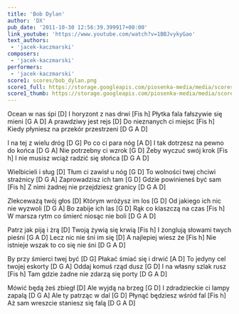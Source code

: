 ```yaml
---
title: 'Bob Dylan'
author: 'DX'
pub_date: '2011-10-30 12:56:39.399917+00:00'
link_youtube: 'https://www.youtube.com/watch?v=1BBJvykyGao'
text_authors:
 - 'jacek-kaczmarski'
composers:
 - 'jacek-kaczmarski'
performers:
 - 'jacek-kaczmarski'
score1: scores/bob_dylan.png
score1_full: https://storage.googleapis.com/piosenka-media/media/scores/bob_dylan.png
score1_thumb: https://storage.googleapis.com/piosenka-media/media/scores/bob_dylan.png.180x0_q85_upscale.jpg
---
```


Ocean w nas śpi [D]
I horyzont z nas drwi [Fis h]
Płytka fala fałszywie się mieni [G A D]
A prawdziwy jest rejs [D]
Do nieznanych ci miejsc [Fis h]
Kiedy płyniesz na przekór przestrzeni [D G A D]

I na tej z wielu dróg [D G]
Po co ci para nóg [A D]
I tak dotrzesz na pewno do końca [D G A]
Nie potrzebny ci wzrok [G D]
Żeby wyczuć swój krok [Fis h]
I nie musisz wciąż radzić się słońca [D G A D]

Wielbicieli i sług [D]
Tłum ci zawisł u nóg [G D]
To wolności twej chciwi strażnicy [D G A]
Zaprowadzisz ich tam [G D]
Gdzie powinieneś być sam [Fis h]
Z nimi żadnej nie przejdziesz granicy [D G A D]

Zlekceważą twój głos [D]
Którym wróżysz im los [G D]
Od jakiego ich nic nie wyzwoli [D G A]
Bo zabije ich las [G D]
Rąk co klaszczą na czas [Fis h]
W marsza rytm co śmierć niosąc nie boli [D G A D]

Patrz jak piją i żrą [D]
Twoją żywią się krwią [Fis h]
I żonglują słowami twych pieśni [G A D]
Lecz nic nie śni im się [D]
A najlepiej wiesz że [Fis h]
Nie istnieje wszak to co się nie śni [D G A D]

By przy śmierci twej być [D G]
Płakać śmiać się i drwić [A D]
To jedyny cel twojej eskorty [D G A]
Oddaj komuś rząd dusz [G D]
I na własny szlak rusz [Fis h]
Tam gdzie żadne nie zdarzą się porty [D G A D]

Mówić będą żeś zbiegł [D]
Ale wyjdą na brzeg [G D]
I zdradzieckie ci lampy zapalą [D G A]
Ale ty patrząc w dal [G D]
Płynąć będziesz wśród fal [Fis h]
Aż sam wreszcie staniesz się falą [D G A D]
